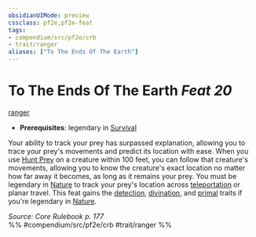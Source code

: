 ```yaml
---
obsidianUIMode: preview
cssclass: pf2e,pf2e-feat
tags:
- compendium/src/pf2e/crb
- trait/ranger
aliases: ["To The Ends Of The Earth"]
---
```

# To The Ends Of The Earth  *Feat 20*  
[ranger](/rules/traits/ranger.md)  

- **Prerequisites**: legendary in [Survival](/compendium/skills.md#Survival)

Your ability to track your prey has surpassed explanation, allowing you to trace your prey's movements and predict its location with ease. When you use [Hunt Prey](/rules/actions/hunt-prey.md) on a creature within 100 feet, you can follow that creature's movements, allowing you to know the creature's exact location no matter how far away it becomes, as long as it remains your prey. You must be legendary in [Nature](/compendium/skills.md#Nature) to track your prey's location across [teleportation](/rules/traits/teleportation.md) or planar travel. This feat gains the [detection](/rules/traits/detection.md), [divination](/rules/traits/divination.md), and [primal](/rules/traits/primal.md) traits if you're legendary in [Nature](/compendium/skills.md#Nature).

*Source: Core Rulebook p. 177*  
%% #compendium/src/pf2e/crb #trait/ranger %%